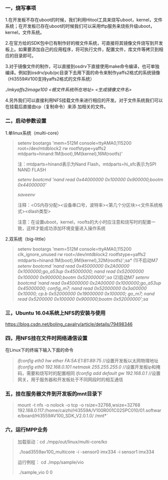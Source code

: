 ### 一，烧写事项

1.在开发板不存在uboot的时候，我们利用Hitool工具来烧写uboot，kernel，文件系统；在开发板已存在uboot的时候我们可以采用tftp服务来烧些升级uboot，kernel，文件系统。

2.在官方给的SDK包中已有制作好的根文件系统，可直接将其镜像文件烧写到开发板上。如果要添加自己的应用程序，将可执行文件，配置文件，库文件等拷贝到相应的目录即可。

3.对于镜像文件的制作，可以直接到osdrv下直接使用make命令编译，也可单独编译。例如到osdrv/pub/pc目录下去用下面的命令来制作yaffs2格式的系统镜像（Hi3559AV100支持yaffs2格式的文件系统）

*./mkyaffs2image100 <根文件系统所在地址> <生成镜像文件名> <Pagesize><ECC>*

4.另外我们可以直接利用NFS挂载文件来进行相应的开发。对于文件系统我们可以在挂载后直接由cp（复制命令）来添	加相关的文件。

### 二，启动参数设置

1.单linux系统（multi-core）

> setenv bootargs 'mem=512M console=ttyAMA0,115200 root=/dev/mtdblock2 rw rootfstype=yaffs2 mtdparts=hinand:1M(boot),9M(kernel),16M(rootfs)'
>
> 注：mtdparts=hinand表示为Nand Flash，mtdparts=hi_sfc表示为SPI NAND FLASH
>
> *setenv bootcmd 'nand read 0x44000000 0x100000 0x900000;bootm 0x44000000'*
>
> *saveenv*
>
> 注释：<OS内存分配><设备串口号，波特率><第几个分区块><文件系统格式><dlash类型>
>
> 注意：在设置uboot，kernel，roofts的大小时应注意和烧写时的配置一致，这样才能成功添加环境变量进入操作系统
>
> 

2.双系统（big-little）

> setenv bootargs 'mem=512M console=ttyAMA0,115200 clk_ignore_unused rw root=/dev/mtdblock2 rootfstype=yaffs2 mtdparts=hinand:1M(boot),9M(kernel),32M(rootfs)';sa*
> (1)不启动M7
> *setenv bootcmd 'nand read 0x45000000 0x2A00000 0x1000000;go_a53up 0x45000000; nand read 0x52000000 0x100000 0x900000;bootm 0x52000000';sa*
> (2)启动M7
> *setenv bootcmd 'nand read 0x45000000 0x2A00000 0x1000000;go_a53up 0x45000000; config_m7; nand read 0x52000000 0x3a00000 0x10000; cp.b 0x52000000 0x19000000 0x100000; go_m7; nand read 0x5200000 0x100000 0x900000;bootm 0x52000000';sa*

### 三，Ubuntu 16.04系统上NFS的安装与使用

https://blog.csdn.net/boling_cavalry/article/details/79498346

### 四，用NFS挂在文件时网络通信设置

在Linux下的终端下输入下面的命令

> *ifconfig eth0 hw ether FA:5A:E1:B1:89:75*           //设置开发板以太网物理地址
> *ifconfig eth0 192.168.0.101 netmask 255.255.255.0*  //设置开发板ip和掩码，需要和烧写时的配置相同
> *ifconfig add default gw 192.168.0.1*                //设置网关，用于服务器和开发板处于不同网段时的相互通信

### 五，挂在服务器文件到开发板的mnt目录下

> mount -t nfs -o nolock -o tcp -o rsize=32768,wsize=32768                       	192.168.0.117:/home/caizhi/Hi3559A/V100R001C02SPC010/01.software/board/Hi3559AV100_SDK_V2.0.1.0/ /mnt*`

### 六，运行MPP业务

> 加载驱动：cd ./mpp/out/linux/multi-core/ko
>
> ​                   ./load3559av100_multicore -i -sensor0 imx334 -i sensor1 imx334
>
> 运行例程： cd ./mpp/sample/vio
>
> ​	                ./sample_vio 0 0


